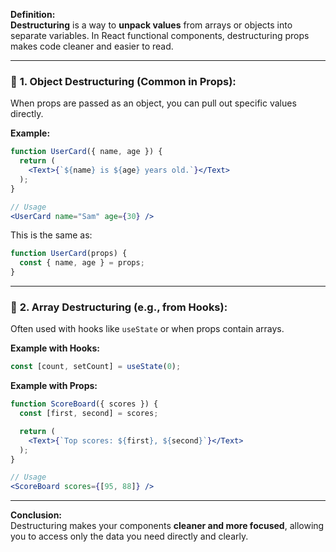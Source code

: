 **Definition:**  
**Destructuring** is a way to **unpack values** from arrays or objects into separate variables. In React functional components, destructuring props makes code cleaner and easier to read.

---

### 🔹 **1. Object Destructuring (Common in Props):**

When props are passed as an object, you can pull out specific values directly.

**Example:**
```jsx
function UserCard({ name, age }) {
  return (
    <Text>{`${name} is ${age} years old.`}</Text>
  );
}

// Usage
<UserCard name="Sam" age={30} />
```

This is the same as:
```jsx
function UserCard(props) {
  const { name, age } = props;
}
```

---

### 🔹 **2. Array Destructuring (e.g., from Hooks):**

Often used with hooks like `useState` or when props contain arrays.

**Example with Hooks:**
```jsx
const [count, setCount] = useState(0);
```

**Example with Props:**
```jsx
function ScoreBoard({ scores }) {
  const [first, second] = scores;

  return (
    <Text>{`Top scores: ${first}, ${second}`}</Text>
  );
}

// Usage
<ScoreBoard scores={[95, 88]} />
```

---

**Conclusion:**  
Destructuring makes your components **cleaner and more focused**, allowing you to access only the data you need directly and clearly.

